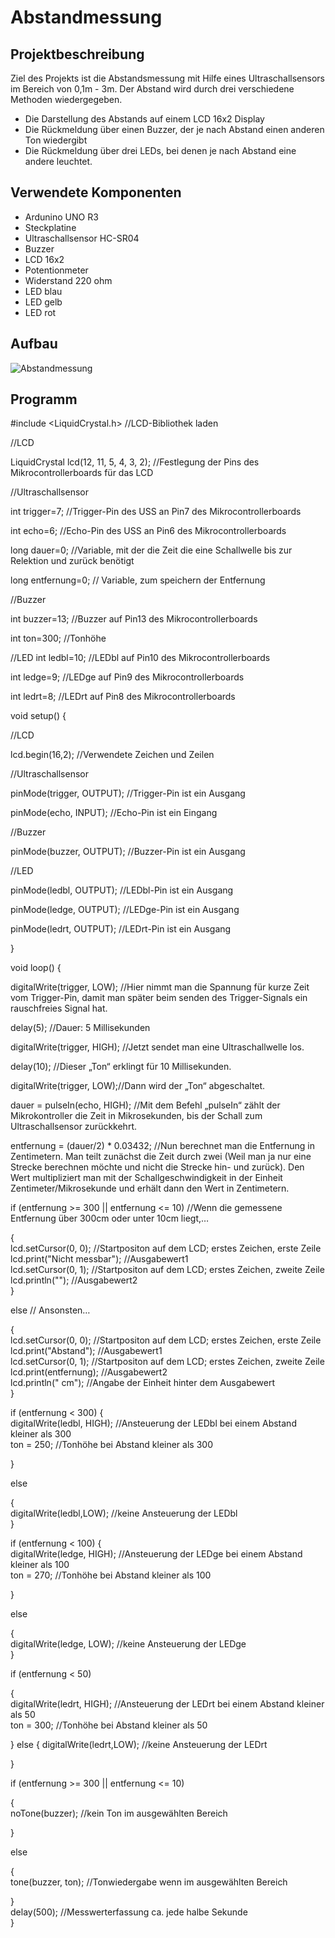 # Abstandmessung

## Projektbeschreibung

Ziel des Projekts ist die Abstandsmessung mit Hilfe eines Ultraschallsensors im Bereich von 0,1m - 3m.
Der Abstand wird durch drei verschiedene Methoden wiedergegeben.
  *  Die Darstellung des Abstands auf einem LCD 16x2 Display
  *  Die Rückmeldung über einen Buzzer, der je nach Abstand einen anderen Ton wiedergibt
  *  Die Rückmeldung über drei LEDs, bei denen je nach Abstand eine andere leuchtet.
  
## Verwendete Komponenten 

* Ardunino UNO R3
* Steckplatine
* Ultraschallsensor HC-SR04
* Buzzer
* LCD 16x2
* Potentionmeter
* Widerstand 220 ohm
* LED blau
* LED gelb
* LED rot

## Aufbau

![Abstandmessung](https://user-images.githubusercontent.com/61704611/76163060-4ebe0300-6143-11ea-83b0-60a2acd8326a.png)

## Programm

#include <LiquidCrystal.h> //LCD-Bibliothek laden

//LCD

LiquidCrystal lcd(12, 11, 5, 4, 3, 2); //Festlegung der Pins des Mikrocontrollerboards für das LCD

//Ultraschallsensor

int trigger=7; //Trigger-Pin des USS an Pin7 des Mikrocontrollerboards

int echo=6; //Echo-Pin des USS an Pin6 des Mikrocontrollerboards

long dauer=0; //Variable, mit der die Zeit die eine Schallwelle bis zur Relektion und zurück benötigt

long entfernung=0; // Variable, zum speichern der Entfernung

//Buzzer

int buzzer=13; //Buzzer auf Pin13 des Mikrocontrollerboards

int ton=300; //Tonhöhe

//LED
int ledbl=10; //LEDbl auf Pin10 des Mikrocontrollerboards

int ledge=9; //LEDge auf Pin9 des Mikrocontrollerboards

int ledrt=8; //LEDrt auf Pin8 des Mikrocontrollerboards

void setup() 
{

//LCD

lcd.begin(16,2); //Verwendete Zeichen und Zeilen

//Ultraschallsensor

pinMode(trigger, OUTPUT); //Trigger-Pin ist ein Ausgang

pinMode(echo, INPUT); //Echo-Pin ist ein Eingang

  
//Buzzer

pinMode(buzzer, OUTPUT); //Buzzer-Pin ist ein Ausgang

//LED

pinMode(ledbl, OUTPUT); //LEDbl-Pin ist ein Ausgang

pinMode(ledge, OUTPUT); //LEDge-Pin ist ein Ausgang

pinMode(ledrt, OUTPUT); //LEDrt-Pin ist ein Ausgang
  
}

void loop() 
{

digitalWrite(trigger, LOW); //Hier nimmt man die Spannung für kurze Zeit vom Trigger-Pin, damit man später beim senden des Trigger-Signals ein rauschfreies Signal hat.
 
 delay(5); //Dauer: 5 Millisekunden
 
 digitalWrite(trigger, HIGH); //Jetzt sendet man eine Ultraschallwelle los.
 
 delay(10); //Dieser „Ton“ erklingt für 10 Millisekunden.
 
 digitalWrite(trigger, LOW);//Dann wird der „Ton“ abgeschaltet.
 
 dauer = pulseIn(echo, HIGH); //Mit dem Befehl „pulseIn“ zählt der Mikrokontroller die Zeit in Mikrosekunden, bis der Schall zum Ultraschallsensor zurückkehrt.
 
 entfernung = (dauer/2) * 0.03432; //Nun berechnet man die Entfernung in Zentimetern. Man teilt zunächst die Zeit durch zwei  (Weil man ja nur eine Strecke berechnen möchte und nicht die Strecke hin- und zurück). Den Wert multipliziert man mit der Schallgeschwindigkeit in der Einheit Zentimeter/Mikrosekunde und erhält dann den Wert in Zentimetern.
 
  
  if (entfernung >= 300 || entfernung <= 10) //Wenn die gemessene Entfernung über 300cm oder unter 10cm liegt,…
  
  {   
      lcd.setCursor(0, 0); //Startpositon auf dem LCD; erstes Zeichen, erste Zeile     
      lcd.print("Nicht messbar"); //Ausgabewert1      
      lcd.setCursor(0, 1); //Startpositon auf dem LCD; erstes Zeichen, zweite Zeile      
      lcd.println(""); //Ausgabewert2  
  }
    
  else //  Ansonsten…
  
  {    
      lcd.setCursor(0, 0); //Startpositon auf dem LCD; erstes Zeichen, erste Zeile
      lcd.print("Abstand"); //Ausgabewert1      
      lcd.setCursor(0, 1); //Startpositon auf dem LCD; erstes Zeichen, zweite Zeile      
      lcd.print(entfernung); //Ausgabewert2      
      lcd.println(" cm"); //Angabe der Einheit hinter dem Ausgabewert    
  }
  
  if (entfernung < 300)
  {  
    digitalWrite(ledbl, HIGH); //Ansteuerung der LEDbl bei einem Abstand kleiner als 300    
    ton = 250; //Tonhöhe bei Abstand kleiner als 300 
    
  }
  
  else 
  
  {  
    digitalWrite(ledbl,LOW); //keine Ansteuerung der LEDbl    
  }

  if (entfernung < 100) 
  {    
    digitalWrite(ledge, HIGH); //Ansteuerung der LEDge bei einem Abstand kleiner als 100      
    ton = 270; //Tonhöhe bei Abstand kleiner als 100
    
  }
  
  else 
  
  {  
    digitalWrite(ledge, LOW); //keine Ansteuerung der LEDge    
  }
  
  if (entfernung < 50) 
  
  {  
    digitalWrite(ledrt, HIGH); //Ansteuerung der LEDrt bei einem Abstand kleiner als 50    
    ton = 300; //Tonhöhe bei Abstand kleiner als 50
    
  }
  else 
  { 
    digitalWrite(ledrt,LOW); //keine Ansteuerung der LEDrt
    
  } 
  
  if (entfernung >= 300 || entfernung <= 10)
  
  {  
    noTone(buzzer); //kein Ton im ausgewählten Bereich
    
  }
  
  else 
  
  {  
    tone(buzzer, ton); //Tonwiedergabe wenn im ausgewählten Bereich
    
  }  
  delay(500); //Messwerterfassung ca. jede halbe Sekunde  
}
  

